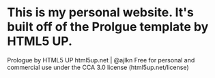 # This is my personal website. It's built off of the Prolgue template by HTML5 UP.

Prologue by HTML5 UP
html5up.net | @ajlkn
Free for personal and commercial use under the CCA 3.0 license (html5up.net/license)